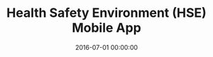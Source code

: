---
layout: inner
position: left
title: 'Health Safety Environment (HSE) Mobile App'
lead_text: 'Android app to report hazard/unsafe conditions and inspections occur in the workplace.'
tags: ['C#', 'Xamarin', 'OData']
featured_image: ['/img/posts/hse1-min.png','/img/posts/hse2-min.png']
date: 2016-07-01 00:00:00
categories: ['Android']
project_link: ''
button_icon: ''
button_text: ''
order: 11
visible: 1
company: 'Aditya Arta Abadi, PT'
---